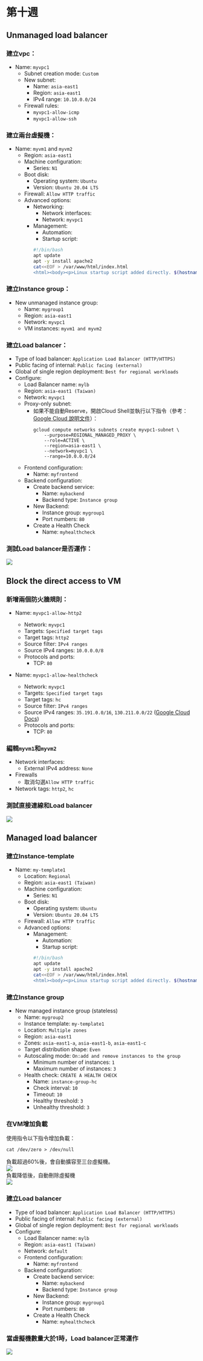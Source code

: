 # 第十週

## Unmanaged load balancer
### 建立vpc：
- Name: `myvpc1`
    - Subnet creation mode: `Custom`
    - New subnet:
        - Name: `asia-east1`
        - Region: `asia-east1`
        - IPv4 range: `10.10.0.0/24`
    - Firewall rules:
        - `myvpc1-allow-icmp`
        - `myvpc1-allow-ssh`

### 建立兩台虛擬機：
- Name: `myvm1` and `myvm2`
    - Region: `asia-east1`
    - Machine configuration:
        - Series: `N1`
    - Boot disk:
        - Operating system: `Ubuntu`
        - Version: `Ubuntu 20.04 LTS`
    - Firewall: `Allow HTTP traffic`
    - Advanced options:
        - Networking:
            - Network interfaces:
            - Network: `myvpc1`
        - Management:
            - Automation:
            - Startup script:
            ```bash
            #!/bin/bash
            apt update
            apt -y install apache2
            cat<<EOF > /var/www/html/index.html
            <html><body><p>Linux startup script added directly. $(hostname -I)</p></body></html>
            ```

### 建立Instance group：
- New unmanaged instance group:
    - Name: `mygroup1`
    - Region: `asia-east1`
    - Network: `myvpc1`
    - VM instances: `myvm1 and myvm2`

### 建立Load balancer：
- Type of load balancer: `Application Load Balancer (HTTP/HTTPS)`
- Public facing of internal: `Public facing (external)`
- Global of single region deployment: `Best for regional workloads`
- Configure:
    - Load Balancer name: `mylb`
    - Region: `asia-east1 (Taiwan)`
    - Network: `myvpc1`
    - Proxy-only subnet:
        - 如果不能自動Reserve，開啟Cloud Shell並執行以下指令（參考：[Google Cloud 說明文件](https://cloud.google.com/load-balancing/docs/proxy-only-subnets#gcloud)）：
            ```
            gcloud compute networks subnets create myvpc1-subnet \
                --purpose=REGIONAL_MANAGED_PROXY \
                --role=ACTIVE \
                --region=asia-east1 \
                --network=myvpc1 \
                --range=10.0.0.0/24
            ```
    - Frontend configuration:
        - Name: `myfrontend`
    - Backend configuration:
        - Create backend service:
            - Name: `mybackend`
            - Backend type: `Instance group`
        - New Backend:
            - Instance group: `mygroup1`
            - Port numbers: `80`
        - Create a Health Check
            - Name: `myhealthcheck`

### 測試Load balancer是否運作：
![](src/linux-2024111201.png)

## Block the direct access to VM
### 新增兩個防火牆規則：
- Name: `myvpc1-allow-http2`
    - Network: `myvpc1`
    - Targets: `Specified target tags`
    - Target tags: `http2`
    - Source filter: `IPv4 ranges`
    - Source IPv4 ranges: `10.0.0.0/8`
    - Protocols and ports:
        - TCP: `80`

- Name: `myvpc1-allow-healthcheck`
    - Network: `myvpc1`
    - Targets: `Specified target tags`
    - Target tags: `hc`
    - Source filter: `IPv4 ranges`
    - Source IPv4 ranges: `35.191.0.0/16`, `130.211.0.0/22` ([Google Cloud Docs](https://cloud.google.com/load-balancing/docs/health-check-concepts#ip-ranges))
    - Protocols and ports:
        - TCP: `80`

### 編輯`myvm1`和`myvm2`
- Network interfaces:
    - External IPv4 address: `None`
- Firewalls
    - 取消勾選`Allow HTTP traffic`
- Network tags: `http2`, `hc`

### 測試直接連線和Load balancer
![](src/linux-2024111202.png)

## Managed load balancer
### 建立Instance-template
- Name: `my-template1`
    - Location: `Regional`
    - Region: `asia-east1 (Taiwan)`
    - Machine configuration:
        - Series: `N1`
    - Boot disk:
        - Operating system: `Ubuntu`
        - Version: `Ubuntu 20.04 LTS`
    - Firewall: `Allow HTTP traffic`
    - Advanced options:
        - Management:
            - Automation:
            - Startup script:
            ```bash
            #!/bin/bash
            apt update
            apt -y install apache2
            cat<<EOF > /var/www/html/index.html
            <html><body><p>Linux startup script added directly. $(hostname -I)</p></body></html>
            ```

### 建立Instance group
- New managed instance group (stateless)
    - Name: `mygroup2`
    - Instance template: `my-template1`
    - Location: `Multiple zones`
    - Region: `asia-east1`
    - Zones: `asia-east1-a`, `asia-east1-b`, `asia-east1-c`
    - Target distribution shape: `Even`
    - Autoscaling mode: `On:add and remove instances to the group`
        - Minimum number of instances: `1`
        - Maximum number of instances: `3`
    - Health check: `CREATE A HEALTH CHECK`
        - Name: `instance-group-hc`
        - Check interval: `10`
        - Timeout: `10`
        - Healthy threshold: `3`
        - Unhealthy threshold: `3`

### 在VM增加負載
使用指令以下指令增加負載：<br>
```
cat /dev/zero > /dev/null
```
負載超過60%後，會自動擴容至三台虛擬機。<br>
![](src/linux-2024111203.png)<br>
負載降低後，自動刪除虛擬機<br>
![](src/linux-2024111204.png)

### 建立Load balancer
- Type of load balancer: `Application Load Balancer (HTTP/HTTPS)`
- Public facing of internal: `Public facing (external)`
- Global of single region deployment: `Best for regional workloads`
- Configure:
    - Load Balancer name: `mylb`
    - Region: `asia-east1 (Taiwan)`
    - Network: `default`
    - Frontend configuration:
        - Name: `myfrontend`
    - Backend configuration:
        - Create backend service:
            - Name: `mybackend`
            - Backend type: `Instance group`
        - New Backend:
            - Instance group: `mygroup1`
            - Port numbers: `80`
        - Create a Health Check
            - Name: `myhealthcheck`

### 當虛擬機數量大於1時，Load balancer正常運作
![](src/linux-2024111205.png)
